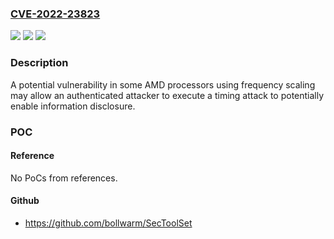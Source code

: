 ### [CVE-2022-23823](https://cve.mitre.org/cgi-bin/cvename.cgi?name=CVE-2022-23823)
![](https://img.shields.io/static/v1?label=Product&message=AMD%20Processors&color=blue)
![](https://img.shields.io/static/v1?label=Version&message=Processor%20%3D%20various%20%20&color=brighgreen)
![](https://img.shields.io/static/v1?label=Vulnerability&message=NA&color=brighgreen)

### Description

A potential vulnerability in some AMD processors using frequency scaling may allow an authenticated attacker to execute a timing attack to potentially enable information disclosure.

### POC

#### Reference
No PoCs from references.

#### Github
- https://github.com/bollwarm/SecToolSet

